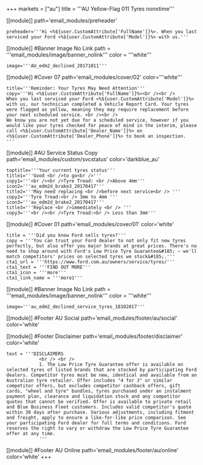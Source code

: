 +++
markets = ["au"]
title = '''AU Yellow-Flag 011 Tyres nonxtime'''

[[module]]
path='email_modules/preheader'


	preheader='''Hi <%${user.CustomAttribute['FullName']}%>. When you last serviced your Ford <%${user.CustomAttribute['Model']}%> with us.'''


[[module]] #Banner Image No Link
path = '''email_modules/image/banner_nolink'''
color = '''white'''

	image='''AU_edm2_declined_20171011'''


[[module]] #Cover 07
path='email_modules/cover/02'
color='''white'''

	title='''Reminder: Your Tyres May Need Attention'''
	copy='''Hi <%${user.CustomAttribute['FullName']}%><br /><br />
    When you last serviced your Ford <%${user.CustomAttribute['Model']}%> with us, our technician completed a Vehicle Report Card. Your tyres were flagged as yellow, meaning they may require replacement before your next scheduled service. <br /><br />
    We know you are not yet due for a scheduled service, however if you would like your tyres checked for peace of mind in the interim, please call <%${user.CustomAttribute['Dealer_Name']}%> on <%${user.CustomAttribute['Dealer_Phone']}%> to book an inspection.
    '''
    

[[module]] #AU Service Status Copy
path='email_modules/custom/svcstatus'
color='darkblue_au'

	toptitle='''Your current tyres status'''
	title1='''Good <br />to go<br />'''
	copy1='''<br /><br />Tyre Tread: <br />Above 4mm'''
	icon2='''au_edm2d_brake3_20170417'''
	title2='''May need replacing <br />before next service<br /> '''
	copy2='''Tyre Tread:<br /> 3mm to 4mm '''
	icon3='''au_edm2d_brake2_20170417'''
	title3='''Replace <br />immediately <br /> '''
	copy3='''<br /><br />Tyre Tread:<br /> Less than 3mm'''

[[module]] #Cover 01
path='email_modules/cover/01'
color='white'

	title = '''Did you know Ford sells tyres?'''
	copy = '''You can trust your Ford dealer to not only fit new tyres perfectly, but also offer you major brands at great prices. There's no need to shop around with Ford's Low Price Tyre Guarantee&#185; – we'll match competitors' prices on selected tyres we stock&#185;.'''
	cta1_url = '''https://www.ford.com.au/owners/service/tyres/'''
	cta1_text = '''FIND OUT MORE'''
	cta1_icon = '''more'''
	cta1_link_name = '''more1'''

[[module]] #Banner Image No Link
path = '''email_modules/image/banner_nolink'''
color = '''white'''

	image='''au_edm2_declined_service_tyres_18102017'''

[[module]] #Footer AU Social
path='email_modules/footer/au/social'
color='white'

[[module]] #Footer Disclaimer
path='email_modules/footer/disclaimer'
color='white'

	text = '''DISCLAIMERS 
				<br /> <br />
				1. The Low Price Tyre Guarantee offer is available on selected tyres of listed brands that are stocked by participating Ford dealers. Competitor tyres must be new, identical and available from an Australian tyre retailer. Offer includes "4 for 3" or similar competitor offers, but excludes competitor cashback offers, gift cards, "wheel and tyre" bundles, tyres purchased under an instalment payment plan, clearance and liquidation stock and any competitor quotes that cannot be verified. Offer is available to private retail and Blue Business Fleet customers. Includes valid competitor's quote within 30 days after purchase. Various adjustments, including fitment and freight, apply to ensure a like-for-like price comparison. See your participating Ford dealer for full terms and conditions. Ford reserves the right to vary or withdraw the Low Price Tyre Guarantee offer at any time.
				'''


[[module]] #Footer AU Online
path='email_modules/footer/au/online'
color='white'
+++